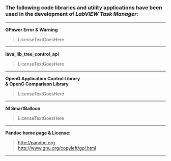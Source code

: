 ### The following code libraries and utility applications have been used in the development of *LabVIEW Task Manager*:  
  

---

**GPower Error & Warning**  

> LicenseTextGoesHere

---

**lava_lib_tree_control_api**  

> LicenseTextGoesHere

---

**OpenG Application Control Library  
& OpenG Comparison Library**  

> LicenseTextGoesHere

---

**NI SmartBalloon**  

> LicenseTextGoesHere

---

**Pandoc home page & License:**  

> <http://pandoc.org>  
> <http://www.gnu.org/copyleft/gpl.html>  

---

